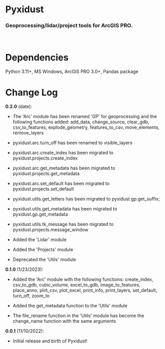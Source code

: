 # Pyxidust
### Geoprocessing/lidar/project tools for ArcGIS PRO.
<br>

# Dependencies
Python 3.11+, MS Windows, ArcGIS PRO 3.0+, Pandas package
<br>

# Change Log
**0.2.0** (date):
- The 'Arc' module has been renamed 'GP' for geoprocessing and the following
functions added:
add_data, change_source, clear_gdb, csv_to_features, explode_geometry,
features_to_csv, move_elements, remove_layers

- pyxidust.arc.turn_off has been renamed to visible_layers

- pyxidust.arc.create_index has been migrated to pyxidust.projects.create_index
- pyxidust.arc.get_metadata has been migrated to pyxidust.projects.get_metadata
- pyxidust.arc.set_default has been migrated to pyxidust.projects.set_default
- pyxidust.utils.get_letters has been migrated to pyxidust.gp.get_suffix;
- pyxidust.utils.get_metadata has been migrated to pyxidust.gp.get_metadata
- pyxidust.utils.tk_message has been migrated to pyxidust.projects.message_window

- Added the 'Lidar' module

- Added the 'Projects' module

- Deprecated the 'Utils' module

**0.1.0** (1/23/2023):
- Added the 'Arc' module with the following functions:
create_index, csv_to_gdb, cubic_volume, excel_to_gdb, image_to_features,
place_anno, plot_csv, plot_excel, print_info, print_layers, set_default,
turn_off, zoom_to

- Added the get_metadata function to the 'Utils' module

- The file_rename function in the 'Utils' module has become the change_name
function with the same arguments

**0.0.1** (11/10/2022):
- Initial release and birth of Pyxidust!
<br>
